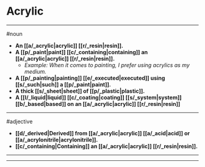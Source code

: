 # Acrylic
---
#noun
- **An [[a/_acrylic|acrylic]] [[r/_resin|resin]].**
- **A [[p/_paint|paint]] [[c/_containing|containing]] an [[a/_acrylic|acrylic]] [[r/_resin|resin]].**
	- _Example: When it comes to painting, I prefer using acrylics as my medium._
- **A [[p/_painting|painting]] [[e/_executed|executed]] using [[s/_such|such]] a [[p/_paint|paint]].**
- **A thick [[s/_sheet|sheet]] of [[p/_plastic|plastic]].**
- **A [[l/_liquid|liquid]] [[c/_coating|coating]] [[s/_system|system]] [[b/_based|based]] on an [[a/_acrylic|acrylic]] [[r/_resin|resin]]**
---
#adjective
- **[[d/_derived|Derived]] from [[a/_acrylic|acrylic]] [[a/_acid|acid]] or [[a/_acrylonitrile|acrylonitrile]].**
- **[[c/_containing|Containing]] an [[a/_acrylic|acrylic]] [[r/_resin|resin]].**
---
---
